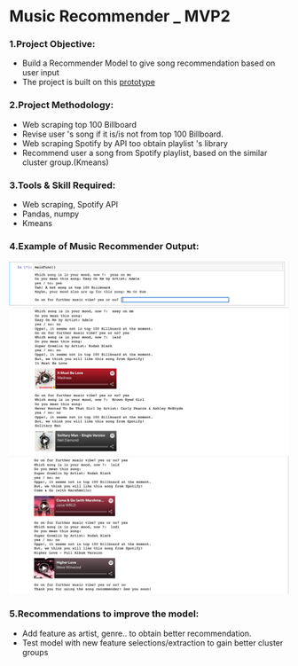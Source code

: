 # Music Recommender _ MVP2

### 1.Project Objective:
- Build a Recommender Model to give song recommendation based on user input
- The project is built on this [prototype](https://github.com/student-IH-labs-and-stuff/BCNDATA0122/blob/main/ClassMaterials/Week7/gnod_2nd_prototype.jpg)


### 2.Project Methodology:
- Web scraping top 100 Billboard
- Revise user 's song if it is/is not from top 100 Billboard.
- Web scraping Spotify by API too obtain playlist  's library
- Recommend user a song from Spotify playlist, based on the similar cluster group.(Kmeans)

### 3.Tools & Skill Required:
- Web scraping, Spotify API
- Pandas, numpy
- Kmeans 

### 4.Example of Music Recommender Output:

<img src="https://github.com/lamtranluu/lam.labwork/blob/main/Week%207/Music%20Recommender/Photo/S1%20spelling%20error.png" width="800px">


<img src='https://github.com/lamtranluu/lam.labwork/blob/main/Week%207/Music%20Recommender/Photo/Screenshot%202022-03-04%20at%2015.47.44.png' width='800px'>


<img src ='https://github.com/lamtranluu/lam.labwork/blob/main/Week%207/Music%20Recommender/Photo/Screenshot%202022-03-04%20at%2015.47.59.png' width='800'>

### 5.Recommendations to improve the model:
- Add feature as artist, genre.. to obtain better recommendation.
- Test model with new feature selections/extraction to gain better cluster groups


